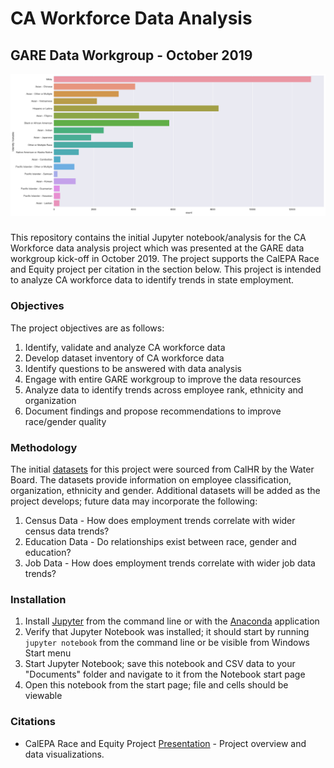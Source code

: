 # CA Workforce Data Analysis

## GARE Data Workgroup - October 2019

![GARE](https://github.com/walteryu/code4sac/blob/master/ca_workforce/images/barchart.png)

###

This repository contains the initial Jupyter notebook/analysis for the CA Workforce data analysis project which was presented at the GARE data workgroup kick-off in October 2019. The project supports the CalEPA Race and Equity project per citation in the section below. This project is intended to analyze CA workforce data to identify trends in state employment.

### Objectives

The project objectives are as follows:

1. Identify, validate and analyze CA workforce data
2. Develop dataset inventory of CA workforce data
3. Identify questions to be answered with data analysis
4. Engage with entire GARE workgroup to improve the data resources
5. Analyze data to identify trends across employee rank, ethnicity and organization
6. Document findings and propose recommendations to improve race/gender quality

### Methodology

The initial [datasets](https://data.ca.gov/dataset/calhr-civil-rights-data-for-gare-capital-cohort-2019) for this project were sourced from CalHR by the Water Board. The datasets provide information on employee classification, organization, ethnicity and gender. Additional datasets will be added as the project develops; future data may incorporate the following:

1. Census Data - How does employment trends correlate with wider census data trends?
2. Education Data - Do relationships exist between race, gender and education?
3. Job Data - How does employment trends correlate with wider job data trends?

### Installation

1. Install [Jupyter](https://jupyter.org/install) from the command line or with the [Anaconda](https://www.anaconda.com/distribution/) application
2. Verify that Jupyter Notebook was installed; it should start by running `jupyter notebook` from the command line or be visible from Windows Start menu
3. Start Jupyter Notebook; save this notebook and CSV data to your "Documents" folder and navigate to it from the Notebook start page
4. Open this notebook from the start page; file and cells should be viewable

### Citations

* CalEPA Race and Equity Project [Presentation](https://docs.google.com/presentation/d/12iTLCcX2qJdTxPP6yveGo46zU45V1huZCJaISqXlAew/edit?usp=sharing) - Project overview and data visualizations.
